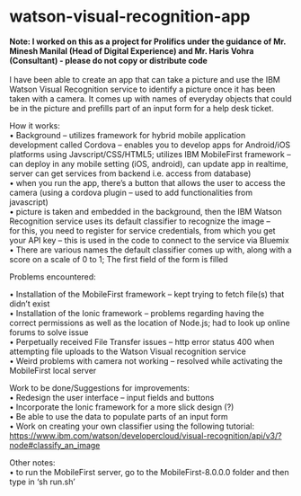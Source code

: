 # watson-visual-recognition-app
<b> Note: I worked on this as a project for Prolifics under the guidance of Mr. Minesh Manilal (Head of Digital Experience) and Mr. Haris Vohra (Consultant) - please do not copy or distribute code </b> <br /> <br />
I have been able to create an app that can take a picture and use the IBM Watson Visual Recognition service
to identify a picture once it has been taken with a camera. It comes up with names of everyday objects that could be in the picture
and prefills part of an input form for a help desk ticket.<br />

How it works:<br />
•	Background – utilizes framework for hybrid mobile application development called Cordova – 
enables you to develop apps for Android/iOS platforms using Javscript/CSS/HTML5; utilizes IBM MobileFirst framework – 
can deploy in any mobile setting (iOS, android), can update app in realtime, server can get services from backend i.e. access from database) <br />
•	when you run the app, there’s a button that allows the user to access the camera (using a cordova plugin – used to add functionalities from javascript) <br />
•	 picture is taken and embedded in the background, then the IBM Watson Recognition service uses its default classifier to recognize the image – <br />
for this, you need to register for service credentials, from which you get your API key – this is used in the code to connect to the service via Bluemix
•	There are various names the default classifier comes up with, along with a score on a scale of 0 to 1; The first field of the form is filled <br />


Problems encountered: <br />

•	Installation of the MobileFirst framework – kept trying to fetch file(s) that didn’t exist <br />
•	Installation of the Ionic framework – problems regarding having the correct permissions as well as the location of Node.js; had to look up online forums to solve issue <br />
•	Perpetually received File Transfer issues – http error status 400 when attempting file uploads to the Watson Visual recognition service <br />
•	Weird problems with camera not working – resolved while activating the MobileFirst local server <br />


Work to be done/Suggestions for improvements: <br />
•	Redesign the user interface – input fields and buttons <br />
•	Incorporate the Ionic framework for a more slick design (?) <br />
•	Be able to use the data to populate parts of an input form <br />
•	Work on creating your own classifier using the following tutorial: https://www.ibm.com/watson/developercloud/visual-recognition/api/v3/?node#classify_an_image <br />



Other notes: <br />
•	to run the MobileFirst server, go to the MobileFirst-8.0.0.0 folder and then type in ‘sh run.sh’ <br />

